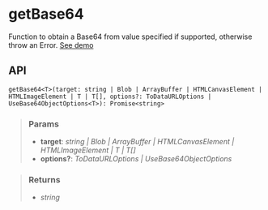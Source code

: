 # getBase64
Function to obtain a Base64 from value specified if supported, otherwise throw an Error. [See demo](https://ndriadev.github.io/react-tools/#/utils/getBase64)

## API

```tsx
getBase64<T>(target: string | Blob | ArrayBuffer | HTMLCanvasElement | HTMLImageElement | T | T[], options?: ToDataURLOptions | UseBase64ObjectOptions<T>): Promise<string>
```

> ### Params
>
> - __target__: _string | Blob | ArrayBuffer | HTMLCanvasElement | HTMLImageElement | T | T[]_
> - __options?__: _ToDataURLOptions | UseBase64ObjectOptions<T>_
>


> ### Returns
>
> 
> - _string_  
>